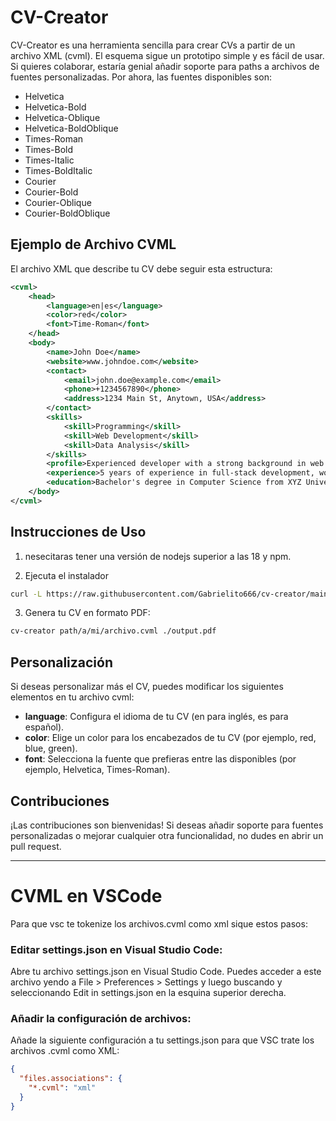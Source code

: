 # CV-Creator

CV-Creator es una herramienta sencilla para crear CVs a partir de un archivo XML (cvml). El esquema sigue un prototipo simple y es fácil de usar. Si quieres colaborar, estaría genial añadir soporte para paths a archivos de fuentes personalizadas. Por ahora, las fuentes disponibles son:

- Helvetica
- Helvetica-Bold
- Helvetica-Oblique
- Helvetica-BoldOblique
- Times-Roman
- Times-Bold
- Times-Italic
- Times-BoldItalic
- Courier
- Courier-Bold
- Courier-Oblique
- Courier-BoldOblique

## Ejemplo de Archivo CVML

El archivo XML que describe tu CV debe seguir esta estructura:

```xml
<cvml>
    <head>
        <language>en|es</language>
        <color>red</color>
        <font>Time-Roman</font>
    </head>
    <body>
        <name>John Doe</name>
        <website>www.johndoe.com</website>
        <contact>
            <email>john.doe@example.com</email>
            <phone>+1234567890</phone>
            <address>1234 Main St, Anytown, USA</address>
        </contact>
        <skills>
            <skill>Programming</skill>
            <skill>Web Development</skill>
            <skill>Data Analysis</skill>
        </skills>
        <profile>Experienced developer with a strong background in web technologies and data analysis.</profile>
        <experience>5 years of experience in full-stack development, working with a variety of technologies and frameworks.</experience>
        <education>Bachelor's degree in Computer Science from XYZ University.</education>
    </body>
</cvml>
```

## Instrucciones de Uso

1. nesecitaras tener una versión de nodejs superior a las 18 y npm.
   
2. Ejecuta el instalador
```bash
curl -L https://raw.githubusercontent.com/Gabrielito666/cv-creator/main/install.sh | bash
```

3. Genera tu CV en formato PDF:
```bash
cv-creator path/a/mi/archivo.cvml ./output.pdf
```

## Personalización

Si deseas personalizar más el CV, puedes modificar los siguientes elementos en tu archivo cvml:

- **language**: Configura el idioma de tu CV (en para inglés, es para español).
- **color**: Elige un color para los encabezados de tu CV (por ejemplo, red, blue, green).
- **font**: Selecciona la fuente que prefieras entre las disponibles (por ejemplo, Helvetica, Times-Roman).

## Contribuciones

¡Las contribuciones son bienvenidas! Si deseas añadir soporte para fuentes personalizadas o mejorar cualquier otra funcionalidad, no dudes en abrir un pull request.

---
# CVML en VSCode

Para que vsc te tokenize los archivos.cvml como xml sique estos pasos:

### Editar settings.json en Visual Studio Code:

Abre tu archivo settings.json en Visual Studio Code. Puedes acceder a este archivo yendo a File > Preferences > Settings y luego buscando y seleccionando Edit in settings.json en la esquina superior derecha.

### Añadir la configuración de archivos:

Añade la siguiente configuración a tu settings.json para que VSC trate los archivos .cvml como XML:

```json
{
  "files.associations": {
    "*.cvml": "xml"
  }
}
```